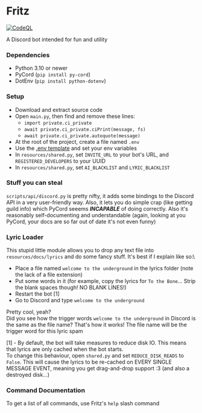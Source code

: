 # Fritz

[![CodeQL](https://github.com/psychon-night/Fritz-for-Discord/actions/workflows/codeql.yml/badge.svg)](https://github.com/psychon-night/Fritz-for-Discord/actions/workflows/codeql.yml)

A Discord bot intended for fun and utility

### Dependencies
- Python 3.10 or newer
- PyCord (`pip install py-cord`)
- DotEnv (`pip install python-dotenv`)

### Setup
- Download and extract source code
- Open `main.py`, then find and remove these lines:
  - `import private.ci_private`
  - `await private.ci_private.ciPrint(message, fs)`
  - `await private.ci_private.autoquote(message)`
- At the root of the project, create a file named `.env`
- Use the [.env template](https://github.com/psychon-night/Fritz-for-Discord/blob/main/.env.template) and set your env variables
- In `resources/shared.py`, set `INVITE_URL` to your bot's URL, and `REGISTERED_DEVELOPERS` to your UUID
- In `resources/shared.py`, set `AI_BLACKLIST` and `LYRIC_BLACKLIST`

### Stuff you can steal

`scripts/api/discord.py` is pretty nifty, it adds some bindings to the Discord API in a very user-friendly way. Also, it lets you do simple crap (like getting guild info) which PyCord seeems ***INCAPABLE*** of doing correctly. Also it's reasonably self-documenting and understandable (again, looking at you PyCord, your docs are so far out of date it's not even funny)

### Lyric Loader

This stupid little module allows you to drop any text file into `resources/docs/lyrics` and do some fancy stuff. It's best if I explain like so:\
- Place a file named `welcome to the underground` in the lyrics folder (note the lack of a file extension)
- Put some words in it (for example, copy the lyrics for `To the Bone`... Strip the blank spaces though! NO BLANK LINES!)
- Restart the bot [1]
- Go to Discord and type `welcome to the underground`

Pretty cool, yeah?\
Did you see how the trigger words `welcome to the underground` in Discord is the same as the file name? That's how it works! The file name will be the trigger word for this lyric spam

[1] - By default, the bot will take measures to reduce disk IO. This means that lyrics are only cached when the bot starts.\
To change this behaviour, open `shared.py` and set `REDUCE_DISK_READS` to `False`. This will cause the lyrics to be re-cached on EVERY SINGLE MESSAGE EVENT, meaning you get drag-and-drop support :3 (and also a destroyed disk...)

### Command Documentation

To get a list of all commands, use Fritz's `help` slash command
